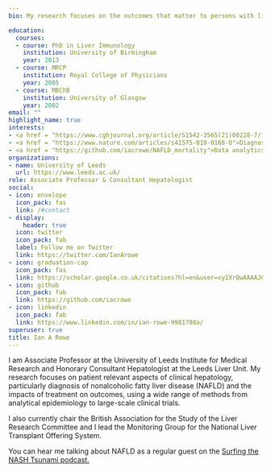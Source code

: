 ```yaml
---
bio: My research focuses on the outcomes that matter to persons with liver disease

education:
  courses:
  - course: PhD in Liver Immunology
    institution: University of Birmingham
    year: 2013
  - course: MRCP
    institution: Royal College of Physicians
    year: 2005
  - course: MBChB
    institution: University of Glasgow
    year: 2002
email: ""
highlight_name: true
interests:
- <a href = "https://www.cghjournal.org/article/S1542-3565(21)00228-7/fulltext">Nonalcoholic fatty liver disease</a>
- <a href = "https://www.nature.com/articles/s41575-019-0168-0">Diagnosis</a>
- <a href = "https://github.com/iacrowe/NAFLD_mortality">Data analytics</a>
organizations:
- name: University of Leeds
  url: https://www.leeds.ac.uk/
role: Associate Professor & Consultant Hepatologist
social:
- icon: envelope
  icon_pack: fas
  link: /#contact
- display:
    header: true
  icon: twitter
  icon_pack: fab
  label: Follow me on Twitter
  link: https://twitter.com/IanArowe
- icon: graduation-cap
  icon_pack: fas
  link: https://scholar.google.co.uk/citations?hl=en&user=xyIXrQwAAAAJ&view_op=list_works&sortby=pubdate&inst=7204875633217014871
- icon: github
  icon_pack: fab
  link: https://github.com/iacrowe
- icon: linkedin
  icon_pack: fab
  link: https://www.linkedin.com/in/ian-rowe-9981708a/
superuser: true
title: Ian A Rowe
---
```


I am Associate Professor at the University of Leeds Institute for Medical Research and Honorary Consultant Hepatologist at the Leeds Liver Unit.  My research focuses on patient relevant aspects of clinical hepatology, particularly diagnosis of nonalcoholic fatty liver disease (NAFLD) and the impacts of treatment on outcomes, using a wide range of methods from analytical epidemiology to large-scale clinical trials.

I also currently chair the British Association for the Study of the Liver Research Committee and I lead the Monitoring Group for the National Liver Transplant Offering System.

You can hear me talking about NAFLD as a regular guest on the <a href = "https://surfingnash.com/">Surfing the NASH Tsunami podcast.</a>


